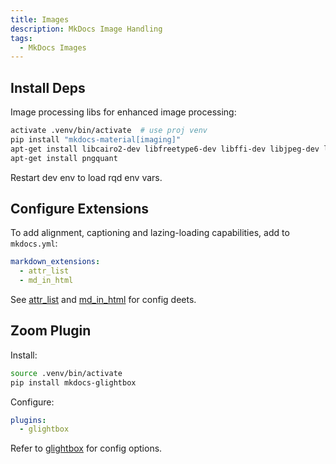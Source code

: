 ```yaml
---
title: Images
description: MkDocs Image Handling
tags:
  - MkDocs Images
---
```


## Install Deps

Image processing libs for enhanced image processing:

```bash
activate .venv/bin/activate  # use proj venv
pip install "mkdocs-material[imaging]"
apt-get install libcairo2-dev libfreetype6-dev libffi-dev libjpeg-dev libpng-dev libz-dev
apt-get install pngquant
```

Restart dev env to load rqd env vars.

## Configure Extensions

To add alignment, captioning and lazing-loading capabilities, add to `mkdocs.yml`:

```yml
markdown_extensions:
  - attr_list
  - md_in_html
```

See [attr_list](https://squidfunk.github.io/mkdocs-material/setup/extensions/python-markdown/#attribute-lists) and [md_in_html](https://squidfunk.github.io/mkdocs-material/setup/extensions/python-markdown/#markdown-in-html) for config deets.

## Zoom Plugin

Install:

```bash
source .venv/bin/activate
pip install mkdocs-glightbox
```

Configure:

```yml
plugins:
  - glightbox
```

Refer to [glightbox](https://github.com/blueswen/mkdocs-glightbox#usage) for config options.
